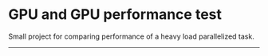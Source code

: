 # GPU and GPU performance test

Small project for comparing performance of a heavy load parallelized task.

- - - -